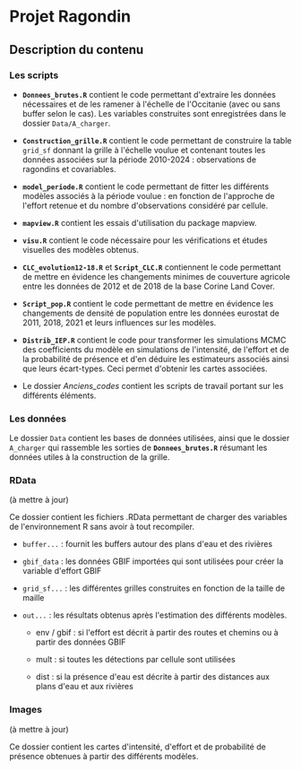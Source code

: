 # Projet Ragondin

## Description du contenu

### Les scripts

-   **`Donnees_brutes.R`** contient le code permettant d'extraire les données nécessaires et de les ramener à l'échelle de l'Occitanie (avec ou sans buffer selon le cas). Les variables construites sont enregistrées dans le dossier `Data/A_charger`.

-   **`Construction_grille.R`** contient le code permettant de construire la table `grid_sf` donnant la grille à l'échelle voulue et contenant toutes les données associées sur la période 2010-2024 : observations de ragondins et covariables.

-   **`model_periode.R`** contient le code permettant de fitter les différents modèles associés à la période voulue : en fonction de l'approche de l'effort retenue et du nombre d'observations considéré par cellule.

-   **`mapview.R`** contient les essais d'utilisation du package mapview.

-   **`visu.R`** contient le code nécessaire pour les vérifications et études visuelles des modèles obtenus.

-   **`CLC_evolution12-18.R`** et **`Script_CLC.R`** contiennent le code permettant de mettre en évidence les changements minimes de couverture agricole entre les données de 2012 et de 2018 de la base Corine Land Cover.

-   **`Script_pop.R`** contient le code permettant de mettre en évidence les changements de densité de population entre les données eurostat de 2011, 2018, 2021 et leurs influences sur les modèles.

-   **`Distrib_IEP.R`** contient le code pour transformer les simulations MCMC des coefficients du modèle en simulations de l'intensité, de l'effort et de la probabilité de présence et d'en déduire les estimateurs associés ainsi que leurs écart-types. Ceci permet d'obtenir les cartes associées.

-   Le dossier *Anciens_codes* contient les scripts de travail portant sur les différents éléments.

### Les données

Le dossier `Data` contient les bases de données utilisées, ainsi que le dossier `A_charger` qui rassemble les sorties de **`Donnees_brutes.R`** résumant les données utiles à la construction de la grille.

### RData

(à mettre à jour)

Ce dossier contient les fichiers .RData permettant de charger des variables de l'environnement R sans avoir à tout recompiler.

-   `buffer...` : fournit les buffers autour des plans d'eau et des rivières

-   `gbif_data` : les données GBIF importées qui sont utilisées pour créer la variable d'effort GBIF

-   `grid_sf...` : les différentes grilles construites en fonction de la taille de maille

-   `out...` : les résultats obtenus après l'estimation des différents modèles.

    -   env / gbif : si l'effort est décrit à partir des routes et chemins ou à partir des données GBIF

    -   mult : si toutes les détections par cellule sont utilisées

    -   dist : si la présence d'eau est décrite à partir des distances aux plans d'eau et aux rivières

### Images

(à mettre à jour)

Ce dossier contient les cartes d'intensité, d'effort et de probabilité de présence obtenues à partir des différents modèles.
